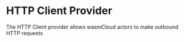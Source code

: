 # HTTP Client Provider
The HTTP Client provider allows wasmCloud actors to make outbound HTTP requests
